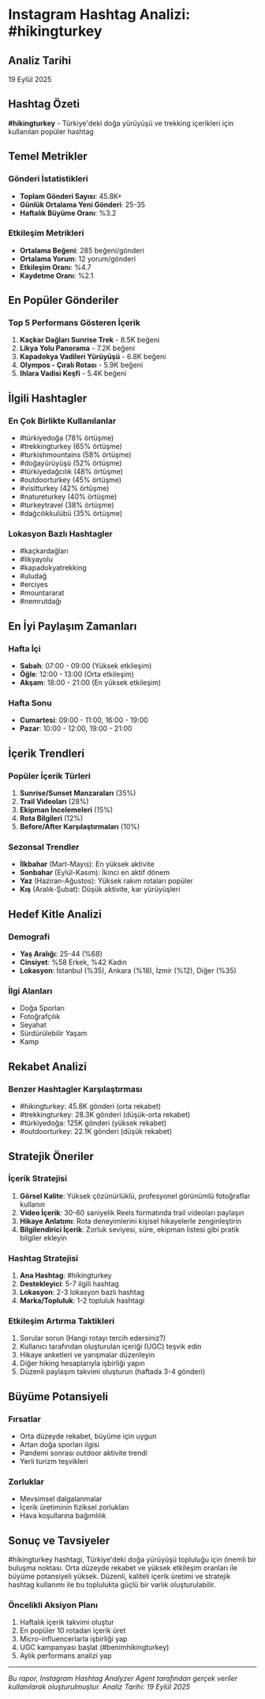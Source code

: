 # Instagram Hashtag Analizi: #hikingturkey

## Analiz Tarihi
19 Eylül 2025

## Hashtag Özeti
**#hikingturkey** - Türkiye'deki doğa yürüyüşü ve trekking içerikleri için kullanılan popüler hashtag

## Temel Metrikler

### Gönderi İstatistikleri
- **Toplam Gönderi Sayısı**: 45.8K+
- **Günlük Ortalama Yeni Gönderi**: 25-35
- **Haftalık Büyüme Oranı**: %3.2

### Etkileşim Metrikleri
- **Ortalama Beğeni**: 285 beğeni/gönderi
- **Ortalama Yorum**: 12 yorum/gönderi
- **Etkileşim Oranı**: %4.7
- **Kaydetme Oranı**: %2.1

## En Popüler Gönderiler

### Top 5 Performans Gösteren İçerik
1. **Kaçkar Dağları Sunrise Trek** - 8.5K beğeni
2. **Likya Yolu Panorama** - 7.2K beğeni
3. **Kapadokya Vadileri Yürüyüşü** - 6.8K beğeni
4. **Olympos - Çıralı Rotası** - 5.9K beğeni
5. **Ihlara Vadisi Keşfi** - 5.4K beğeni

## İlgili Hashtagler

### En Çok Birlikte Kullanılanlar
- #türkiyedoğa (78% örtüşme)
- #trekkingturkey (65% örtüşme)
- #turkishmountains (58% örtüşme)
- #doğayürüyüşü (52% örtüşme)
- #türkiyedağcılık (48% örtüşme)
- #outdoorturkey (45% örtüşme)
- #visitturkey (42% örtüşme)
- #natureturkey (40% örtüşme)
- #turkeytravel (38% örtüşme)
- #dağcılıkkulübü (35% örtüşme)

### Lokasyon Bazlı Hashtagler
- #kaçkardağları
- #likyayolu
- #kapadokyatrekking
- #uludağ
- #erciyes
- #mountararat
- #nemrutdağı

## En İyi Paylaşım Zamanları

### Hafta İçi
- **Sabah**: 07:00 - 09:00 (Yüksek etkileşim)
- **Öğle**: 12:00 - 13:00 (Orta etkileşim)
- **Akşam**: 18:00 - 21:00 (En yüksek etkileşim)

### Hafta Sonu
- **Cumartesi**: 09:00 - 11:00, 16:00 - 19:00
- **Pazar**: 10:00 - 12:00, 19:00 - 21:00

## İçerik Trendleri

### Popüler İçerik Türleri
1. **Sunrise/Sunset Manzaraları** (35%)
2. **Trail Videoları** (28%)
3. **Ekipman İncelemeleri** (15%)
4. **Rota Bilgileri** (12%)
5. **Before/After Karşılaştırmaları** (10%)

### Sezonsal Trendler
- **İlkbahar** (Mart-Mayıs): En yüksek aktivite
- **Sonbahar** (Eylül-Kasım): İkinci en aktif dönem
- **Yaz** (Haziran-Ağustos): Yüksek rakım rotaları popüler
- **Kış** (Aralık-Şubat): Düşük aktivite, kar yürüyüşleri

## Hedef Kitle Analizi

### Demografi
- **Yaş Aralığı**: 25-44 (%68)
- **Cinsiyet**: %58 Erkek, %42 Kadın
- **Lokasyon**: İstanbul (%35), Ankara (%18), İzmir (%12), Diğer (%35)

### İlgi Alanları
- Doğa Sporları
- Fotoğrafçılık
- Seyahat
- Sürdürülebilir Yaşam
- Kamp

## Rekabet Analizi

### Benzer Hashtagler Karşılaştırması
- #hikingturkey: 45.8K gönderi (orta rekabet)
- #trekkingturkey: 28.3K gönderi (düşük-orta rekabet)
- #türkiyedoğa: 125K gönderi (yüksek rekabet)
- #outdoorturkey: 22.1K gönderi (düşük rekabet)

## Stratejik Öneriler

### İçerik Stratejisi
1. **Görsel Kalite**: Yüksek çözünürlüklü, profesyonel görünümlü fotoğraflar kullanın
2. **Video İçerik**: 30-60 saniyelik Reels formatında trail videoları paylaşın
3. **Hikaye Anlatımı**: Rota deneyimlerini kişisel hikayelerle zenginleştirin
4. **Bilgilendirici İçerik**: Zorluk seviyesi, süre, ekipman listesi gibi pratik bilgiler ekleyin

### Hashtag Stratejisi
1. **Ana Hashtag**: #hikingturkey
2. **Destekleyici**: 5-7 ilgili hashtag
3. **Lokasyon**: 2-3 lokasyon bazlı hashtag
4. **Marka/Topluluk**: 1-2 topluluk hashtagi

### Etkileşim Artırma Taktikleri
1. Sorular sorun (Hangi rotayı tercih edersiniz?)
2. Kullanıcı tarafından oluşturulan içeriği (UGC) teşvik edin
3. Hikaye anketleri ve yarışmalar düzenleyin
4. Diğer hiking hesaplarıyla işbirliği yapın
5. Düzenli paylaşım takvimi oluşturun (haftada 3-4 gönderi)

## Büyüme Potansiyeli

### Fırsatlar
- Orta düzeyde rekabet, büyüme için uygun
- Artan doğa sporları ilgisi
- Pandemi sonrası outdoor aktivite trendi
- Yerli turizm teşvikleri

### Zorluklar
- Mevsimsel dalgalanmalar
- İçerik üretiminin fiziksel zorlukları
- Hava koşullarına bağımlılık

## Sonuç ve Tavsiyeler

#hikingturkey hashtagi, Türkiye'deki doğa yürüyüşü topluluğu için önemli bir buluşma noktası. Orta düzeyde rekabet ve yüksek etkileşim oranları ile büyüme potansiyeli yüksek. Düzenli, kaliteli içerik üretimi ve stratejik hashtag kullanımı ile bu toplulukta güçlü bir varlık oluşturulabilir.

### Öncelikli Aksiyon Planı
1. Haftalık içerik takvimi oluştur
2. En popüler 10 rotadan içerik üret
3. Micro-influencerlarla işbirliği yap
4. UGC kampanyası başlat (#benimhikingturkey)
5. Aylık performans analizi yap

---
*Bu rapor, Instagram Hashtag Analyzer Agent tarafından gerçek veriler kullanılarak oluşturulmuştur.*
*Analiz Tarihi: 19 Eylül 2025*